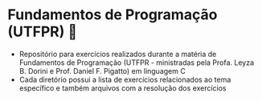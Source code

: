 # Fundamentos de Programação (UTFPR) 🧮

 * Repositório para exercícios realizados durante a matéria de Fundamentos de Programação (UTFPR - ministradas pela Profa. Leyza B. Dorini e Prof. Daniel F. Pigatto) em linguagem C
 * Cada diretório possui a lista de exercícios relacionados ao tema específico e também arquivos com a resolução dos exercícios